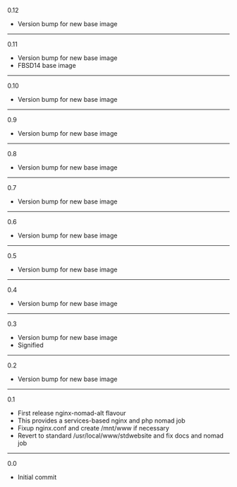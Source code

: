 0.12

* Version bump for new base image

---

0.11

* Version bump for new base image
* FBSD14 base image

---

0.10

* Version bump for new base image

---

0.9

* Version bump for new base image

---

0.8

* Version bump for new base image

---

0.7

* Version bump for new base image

---

0.6

* Version bump for new base image

---

0.5

* Version bump for new base image

---

0.4

* Version bump for new base image

---

0.3

* Version bump for new base image
* Signified

---

0.2

* Version bump for new base image

---

0.1

* First release nginx-nomad-alt flavour
* This provides a services-based nginx and php nomad job
* Fixup nginx.conf and create /mnt/www if necessary
* Revert to standard /usr/local/www/stdwebsite and fix docs and nomad job

---

0.0

* Initial commit
